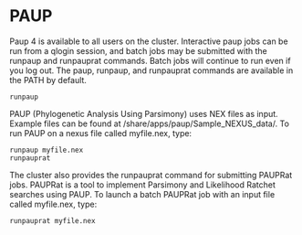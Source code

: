 # PAUP

Paup 4 is available to all users on the cluster. Interactive paup jobs can be run from a qlogin session, and batch jobs may be submitted with the runpaup and runpauprat commands. Batch jobs will continue to run even if you log out. The paup, runpaup, and runpauprat commands are available in the PATH by default.

```text
runpaup
```

PAUP \(Phylogenetic Analysis Using Parsimony\) uses NEX files as input. Example files can be found at /share/apps/paup/Sample\_NEXUS\_data/. To run PAUP on a nexus file called myfile.nex, type:

```text
runpaup myfile.nex
runpauprat
```

The cluster also provides the runpauprat command for submitting PAUPRat jobs. PAUPRat is a tool to implement Parsimony and Likelihood Ratchet searches using PAUP. To launch a batch PAUPRat job with an input file called myfile.nex, type:

```text
runpauprat myfile.nex
```

